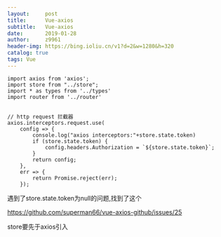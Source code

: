 ```yaml
---
layout:     post
title:      Vue-axios
subtitle:   Vue-axios
date:       2019-01-28
author:     z9961
header-img: https://bing.ioliu.cn/v1?d=2&w=1280&h=320
catalog: true
tags: Vue
---
```




```
import axios from 'axios';
import store from "../store";
import * as types from '../types'
import router from '../router'


// http request 拦截器
axios.interceptors.request.use(
    config => {
        console.log("axios interceptors:"+store.state.token)
        if (store.state.token) {
            config.headers.Authorization = `${store.state.token}`;
        }
        return config;
    },
    err => {
        return Promise.reject(err);
    });
```

遇到了store.state.token为null的问题,找到了这个

https://github.com/superman66/vue-axios-github/issues/25

store要先于axios引入


